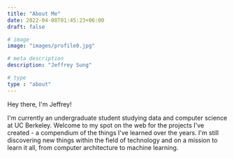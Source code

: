 ```yaml
---
title: "About Me"
date: 2022-04-08T01:45:23+06:00
draft: false

# image
image: "images/profile0.jpg"

# meta description
description: "Jeffrey Sung"

# type
type : "about"
---
```


Hey there, I'm Jeffrey!   


I'm currently an undergraduate student studying data and computer science at UC Berkeley.
Welcome to my spot on the web for the projects I've created - a compendium of the things I've learned over the years. 
I'm still discovering new things within the field of technology and on a mission to learn it all, from computer architecture to machine learning.